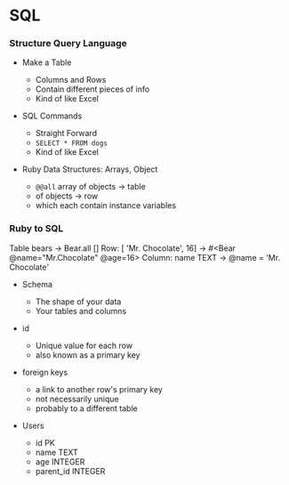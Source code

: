 # SQL
### Structure Query Language

* Make a Table
    * Columns and Rows
    * Contain different pieces of info
    * Kind of like Excel

* SQL Commands
    * Straight Forward
    * `SELECT * FROM dogs`
    * Kind of like Excel

* Ruby Data Structures: Arrays, Object
    * `@@all` array of objects -> table 
    * of objects -> row
    * which each contain instance variables 

### Ruby to SQL
Table bears                 ->  Bear.all []
Row: [ 'Mr. Chocolate', 16] ->  #<Bear @name="Mr.Chocolate" @age=16>
Column: name TEXT           ->  @name = 'Mr. Chocolate'


* Schema
    * The shape of your data
    * Your tables and columns

* id
    * Unique value for each row
    * also known as a primary key

* foreign keys 
    * a link to another row's primary key
    * not necessarily unique
    * probably to a different table

* Users
    * id PK
    * name TEXT
    * age INTEGER
    * parent_id INTEGER

